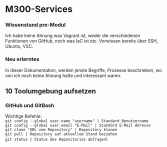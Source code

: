 # M300-Services

### Wissenstand pre-Modul
Ich habe keine Ahnung was Vagrant ist, weder die verschiedenen Funktionen von GitHub, noch was IaC ist etc. Vorwissen bereits über SSH, Ubuntu, VSC.

### Neu erlerntes
In dieser Dokumentation, werden jenste Begriffe, Prozesse beschrieben, wo von ich noch keine Ahnung hatte und interessant waren.

## 10 Toolumgebung aufsetzen
### GitHub und GitBash
Wichtige Befehle:\
`git config --global user.name "username" | Standard Benutzername`\
`git config --global user.email "E-Mail" | Standard E-Mail Adresse`\
`git clone "URL vom Repository" | Repository klonen`\
`git pull | Repository auf aktuellem Stand beziehen`\
`git status | Status des Repositories abfragen`\
